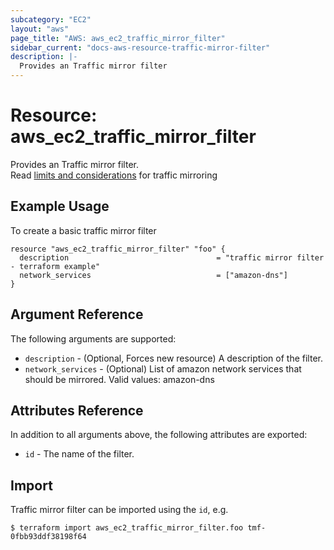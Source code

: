 ```yaml
---
subcategory: "EC2"
layout: "aws"
page_title: "AWS: aws_ec2_traffic_mirror_filter"
sidebar_current: "docs-aws-resource-traffic-mirror-filter"
description: |-
  Provides an Traffic mirror filter
---
```


# Resource: aws_ec2_traffic_mirror_filter

Provides an Traffic mirror filter.  
Read [limits and considerations](https://docs.aws.amazon.com/vpc/latest/mirroring/traffic-mirroring-considerations.html) for traffic mirroring

## Example Usage

To create a basic traffic mirror filter

```hcl
resource "aws_ec2_traffic_mirror_filter" "foo" {
  description                                 = "traffic mirror filter - terraform example"
  network_services                            = ["amazon-dns"]
}
```

## Argument Reference

The following arguments are supported:

* `description` - (Optional, Forces new resource) A description of the filter.
* `network_services` - (Optional) List of amazon network services that should be mirrored. Valid values: amazon-dns

## Attributes Reference

In addition to all arguments above, the following attributes are exported:

* `id` - The name of the filter.

## Import

Traffic mirror filter can be imported using the `id`, e.g.

```
$ terraform import aws_ec2_traffic_mirror_filter.foo tmf-0fbb93ddf38198f64
```
